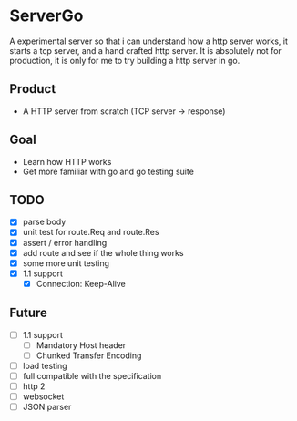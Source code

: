 # ServerGo
A experimental server so that i can understand how a http server works, it starts a tcp server, and a hand crafted http server. 
It is absolutely not for production, it is only for me to try building a http server in go.

## Product
- A HTTP server from scratch (TCP server -> response)

## Goal
- Learn how HTTP works
- Get more familiar with go and go testing suite

## TODO
- [x] parse body
- [x] unit test for route.Req and route.Res 
- [x] assert / error handling
- [x] add route and see if the whole thing works 
- [x] some more unit testing
- [x] 1.1 support
  - [x] Connection: Keep-Alive

## Future
- [ ] 1.1 support
  - [ ] Mandatory Host header
  - [ ] Chunked Transfer Encoding
- [ ] load testing
- [ ] full compatible with the specification
- [ ] http 2
- [ ] websocket
- [ ] JSON parser

